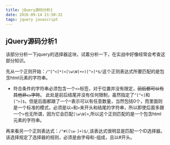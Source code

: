 ```yaml
---
title: jQuery源码分析1
date: 2016-09-14 21:50:32
tags: jquery javascript
---
```


## jQuery源码分析1

该部分分析一下jquery的选择器这块，试着分析一下，在实战中好像经常会考查这部分知识。

先从一个正则开始：`/^[^<]*(<[\w\W]+>)[^>]*$/`这个正则表达式所要匹配的是包含html元素的字符串。
- 符合条件的字符串必须包含一个`<>`标签，对于位置并没有限定，~~前后都可以有其他非`<>`字符~~。
此处是前后结尾并没有任何限制，虽然指定了`^[^<]`和`[^>]$`，但是后面都跟了一个`*`表示可以有任意数量，当然包括0个，而里面则是一个标准的模式，必须是以`<`和`>`来开头和结尾的字符串，所以即使后面多跟一个`>`也无所谓，因为它会匹配`[\w\W]+`,所以这个正则匹配的是一个包含html元素的字符串。

再来看另一个正则表达式：`/^#([\w-]+)$/`,该表达式很明显是匹配一个ID选择器。该选择规定了选择器的规则，必须是由字母和-组成，且以#开头。

